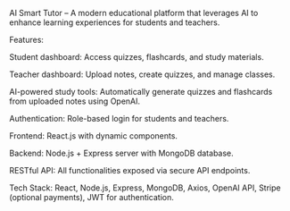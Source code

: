 AI Smart Tutor – A modern educational platform that leverages AI to enhance learning experiences for students and teachers.

Features:

Student dashboard: Access quizzes, flashcards, and study materials.

Teacher dashboard: Upload notes, create quizzes, and manage classes.

AI-powered study tools: Automatically generate quizzes and flashcards from uploaded notes using OpenAI.

Authentication: Role-based login for students and teachers.

Frontend: React.js with dynamic components.

Backend: Node.js + Express server with MongoDB database.

RESTful API: All functionalities exposed via secure API endpoints.

Tech Stack: React, Node.js, Express, MongoDB, Axios, OpenAI API, Stripe (optional payments), JWT for authentication.

